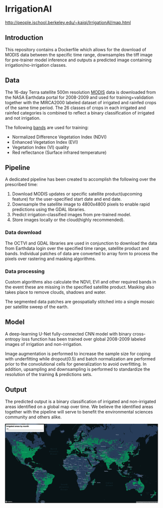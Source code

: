 # IrrigationAI

http://people.ischool.berkeley.edu/~kaiqi/IrrigationAI/map.html

## Introduction
This repository contains a Dockerfile which allows for the download of MODIS data between the specific time range, downsamples the tiff image for pre-trainer model inference and outputs a predicted image containing irrigation/no-irrigation classes.

## Data
The 16-day Terra satellite 500m resolution [MODIS](https://modis.gsfc.nasa.gov) data is downloaded from the NASA Earthdata portal for 2008-2009 and used for training+validation together with the MIRCA2000 labeled dataset of irrigated and rainfed crops of the same time period. The 26 classes of crops in each irrigated and rainfed categories is combined to reflect a binary classification of irrigated and not irrigation.

The following [bands](https://ladsweb.modaps.eosdis.nasa.gov/missions-and-measurements/modis/) are used for training:
* Normalized Difference Vegetation Index (NDVI)
* Enhanced Vegetation Index (EVI)
* Vegetation Index (VI) quality
* Red reflectance (Surface infrared temperature)

## Pipeline
A dedicated pipeline has been created to accomplish the following over the prescribed time:
1) Download MODIS updates or specific satellite product(upcoming feature) for the user-specified start date and end date.
2) Downsample the satellite image to 4800x4800 pixels to enable rapid predictions using the GDAL libraries.
3) Predict irrigation-classified images from pre-trained model.
4) Store images locally or the cloud(highly recommended).

### Data download
The OCTVI and GDAL libraries are used in conjunction to download the data from Earthdata login over the specified time range, satellite product and bands. Individual patches of data are converted to array form to process the pixels over rastering and masking algorithms.

### Data processing
Custom algorithms also calculate the NDVI, EVI and other required bands in the event these are missing in the specified satellite product. Masking also takes place to remove clouds, shadows and water.

The segmented data patches are geospatially stitched into a single mosaic per satellite sweep of the earth.


## Model
A deep-learning U-Net fully-connected CNN model with binary cross-entropy loss function has been trained over global 2008-2009 labeled images of irrigation and non-irrigation. 

Image augmentation is performed to increase the sample size for coping with underfitting while dropout(0.5) and batch normalization are performed prior to the convolutional cells for generalization to avoid overfitting. In addition, upsampling and downsampling is performed to standardize the resolution of the training & predictions sets.

## Output
The predicted output is a binary classification of irrigated and non-irrigated areas identified on a global map over time. We believe the identified areas together with the pipeline will serve to benefit the environmental sciences community and others alike.

![alt text](sample_output.png)

